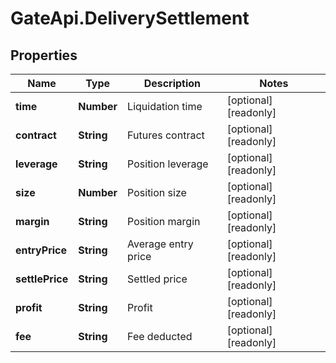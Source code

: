 # GateApi.DeliverySettlement

## Properties

Name | Type | Description | Notes
------------ | ------------- | ------------- | -------------
**time** | **Number** | Liquidation time | [optional] [readonly] 
**contract** | **String** | Futures contract | [optional] [readonly] 
**leverage** | **String** | Position leverage | [optional] [readonly] 
**size** | **Number** | Position size | [optional] [readonly] 
**margin** | **String** | Position margin | [optional] [readonly] 
**entryPrice** | **String** | Average entry price | [optional] [readonly] 
**settlePrice** | **String** | Settled price | [optional] [readonly] 
**profit** | **String** | Profit | [optional] [readonly] 
**fee** | **String** | Fee deducted | [optional] [readonly] 

